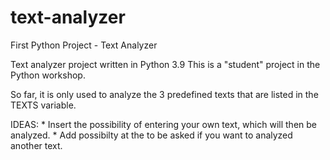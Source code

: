 # text-analyzer
First Python Project - Text Analyzer

Text analyzer project written in Python 3.9
This is a "student" project in the Python workshop.

So far, it is only used to analyze the 3 predefined texts that are listed in the TEXTS variable.

IDEAS: 
    *   Insert the possibility of entering your own text, which will then be analyzed.
    *   Add possibilty at the to be asked if you want to analyzed another text.